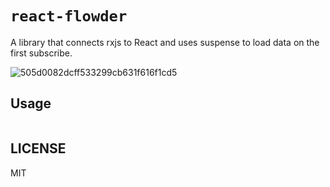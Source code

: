 # `react-flowder`

A library that connects rxjs to React and uses suspense to load data on the first subscribe.

![505d0082dcff533299cb631f616f1cd5](https://user-images.githubusercontent.com/32933709/145654002-6ae8b5ee-ebce-45ab-9af7-3894e4450f10.gif)


## Usage

```jsx

```
## LICENSE

MIT

